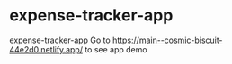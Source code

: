 <!-- @format -->

# expense-tracker-app

expense-tracker-app
Go to https://main--cosmic-biscuit-44e2d0.netlify.app/ to see app demo
